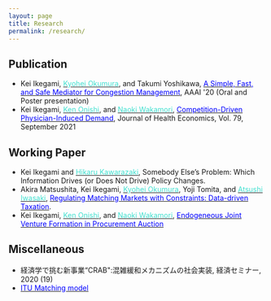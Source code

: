 ```yaml
---
layout: page
title: Research
permalink: /research/
---
```



## Publication
- Kei Ikegami, [<font color="Turquoise">Kyohei Okumura</font>](https://okuchap.github.io/), and Takumi Yoshikawa, [<font color="blue">A Simple, Fast, and Safe Mediator for Congestion Management</font>](/assets/papers/CRAB_AAAI.pdf), AAAI '20 (Oral and Poster presentation)
- Kei Ikegami, [<font color="Turquoise">Ken Onishi</font>](https://sites.google.com/site/kenonishiecon/), and [<font color="Turquoise">Naoki Wakamori</font>](https://sites.google.com/site/nwakamori/home), [<font color="blue">Competition-Driven Physician-Induced Demand</font>](https://www.sciencedirect.com/science/article/pii/S0167629621000734?via%3Dihub), Journal of Health Economics, Vol. 79, September 2021

## Working Paper
- Kei Ikegami and [<font color="Turquoise">Hikaru Kawarazaki</font>](https://sites.google.com/site/hikarukawara/home), Somebody Else’s Problem: Which Information Drives (or Does Not Drive) Policy Changes.
- Akira Matsushita, Kei Ikegami, [<font color="Turquoise">Kyohei Okumura</font>](https://okuchap.github.io/), Yoji Tomita, and [<font color="Turquoise">Atsushi Iwasaki</font>](https://sites.google.com/site/a2ciwasaki/), [<font color="blue">Regulating Matching Markets with Constraints: Data-driven Taxation</font>](https://arxiv.org/abs/2205.14387).
- Kei Ikegami, [<font color="Turquoise">Ken Onishi</font>](https://sites.google.com/site/kenonishiecon/), and [<font color="Turquoise">Naoki Wakamori</font>](https://sites.google.com/site/nwakamori/home), [<font color="blue">Endogeneous Joint Venture Formation in Procurement Auction</font>](/assets/papers/AuctionJV.pdf)


## Miscellaneous
- 経済学で挑む新事業“CRAB":混雑緩和メカニズムの社会実装, 経済セミナー, 2020 (19)
- [<font color="blue">ITU Matching model</font>](/assets/papers/ITUMatching.pdf)